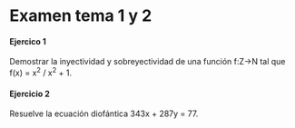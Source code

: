 # Examen tema 1 y 2

#### Ejercico 1

Demostrar la inyectividad y sobreyectividad de una función f:Z->N tal que f(x) = x<sup>2</sup> / x<sup>2</sup> + 1.

#### Ejercicio 2

Resuelve la ecuación diofántica 343x + 287y = 77.
